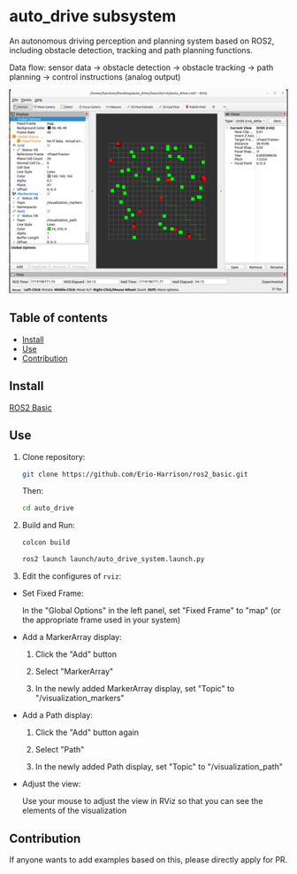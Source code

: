 # auto_drive subsystem

An autonomous driving perception and planning system based on ROS2, including obstacle detection, tracking and path planning functions.

Data flow: sensor data -> obstacle detection -> obstacle tracking -> path planning -> control instructions (analog output)

![result](./readme_asset/configure.png)

## Table of contents

- [Install](#Install)
- [Use](#Use)
- [Contribution](#Contribution)

## Install

[ROS2 Basic](https://github.com/Erio-Harrison/ros2_basic)


## Use

1. Clone repository: 

   ```bash
   git clone https://github.com/Erio-Harrison/ros2_basic.git
   ```

   Then: 

   ```bash
   cd auto_drive
   ```

2. Build and Run: 

   ```
   colcon build
   ```

   ```bash
   ros2 launch launch/auto_drive_system.launch.py
   ```

3. Edit the configures of `rviz`:
   
- Set Fixed Frame:

    In the "Global Options" in the left panel, set "Fixed Frame" to "map" (or the appropriate frame used in your system)

- Add a MarkerArray display:

    1. Click the "Add" button

    2. Select "MarkerArray"

    3. In the newly added MarkerArray display, set "Topic" to "/visualization_markers"

- Add a Path display:

    1. Click the "Add" button again

    2. Select "Path"
    
    3. In the newly added Path display, set "Topic" to "/visualization_path"

- Adjust the view:

    Use your mouse to adjust the view in RViz so that you can see the elements of the visualization

## Contribution

If anyone wants to add examples based on this, please directly apply for PR.